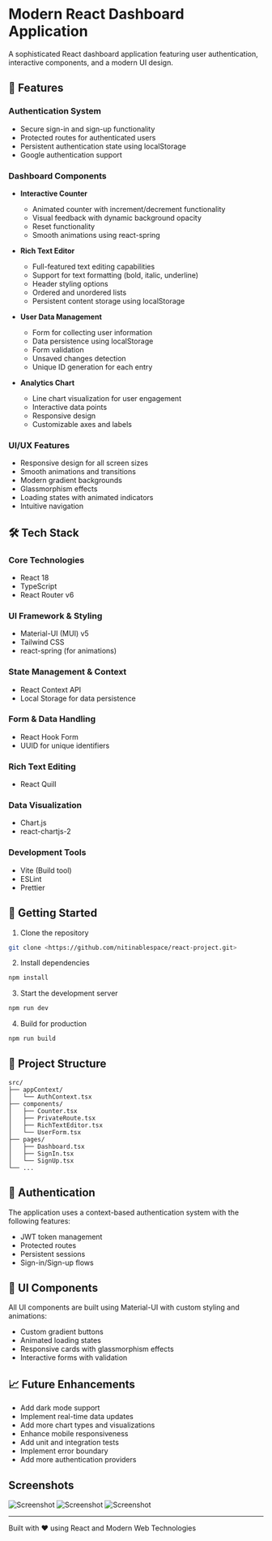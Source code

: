 # Modern React Dashboard Application

A sophisticated React dashboard application featuring user authentication, interactive components, and a modern UI design.

## 🚀 Features

### Authentication System

- Secure sign-in and sign-up functionality
- Protected routes for authenticated users
- Persistent authentication state using localStorage
- Google authentication support

### Dashboard Components

- **Interactive Counter**

  - Animated counter with increment/decrement functionality
  - Visual feedback with dynamic background opacity
  - Reset functionality
  - Smooth animations using react-spring

- **Rich Text Editor**

  - Full-featured text editing capabilities
  - Support for text formatting (bold, italic, underline)
  - Header styling options
  - Ordered and unordered lists
  - Persistent content storage using localStorage

- **User Data Management**

  - Form for collecting user information
  - Data persistence using localStorage
  - Form validation
  - Unsaved changes detection
  - Unique ID generation for each entry

- **Analytics Chart**
  - Line chart visualization for user engagement
  - Interactive data points
  - Responsive design
  - Customizable axes and labels

### UI/UX Features

- Responsive design for all screen sizes
- Smooth animations and transitions
- Modern gradient backgrounds
- Glassmorphism effects
- Loading states with animated indicators
- Intuitive navigation

## 🛠️ Tech Stack

### Core Technologies

- React 18
- TypeScript
- React Router v6

### UI Framework & Styling

- Material-UI (MUI) v5
- Tailwind CSS
- react-spring (for animations)

### State Management & Context

- React Context API
- Local Storage for data persistence

### Form & Data Handling

- React Hook Form
- UUID for unique identifiers

### Rich Text Editing

- React Quill

### Data Visualization

- Chart.js
- react-chartjs-2

### Development Tools

- Vite (Build tool)
- ESLint
- Prettier

## 🚦 Getting Started

1. Clone the repository

```bash
git clone <https://github.com/nitinablespace/react-project.git>
```

2. Install dependencies

```bash
npm install
```

3. Start the development server

```bash
npm run dev
```

4. Build for production

```bash
npm run build
```

## 📁 Project Structure

```
src/
├── appContext/
│   └── AuthContext.tsx
├── components/
│   ├── Counter.tsx
│   ├── PrivateRoute.tsx
│   ├── RichTextEditor.tsx
│   └── UserForm.tsx
├── pages/
│   ├── Dashboard.tsx
│   ├── SignIn.tsx
│   └── SignUp.tsx
└── ...
```

## 🔐 Authentication

The application uses a context-based authentication system with the following features:

- JWT token management
- Protected routes
- Persistent sessions
- Sign-in/Sign-up flows

## 🎨 UI Components

All UI components are built using Material-UI with custom styling and animations:

- Custom gradient buttons
- Animated loading states
- Responsive cards with glassmorphism effects
- Interactive forms with validation

## 📈 Future Enhancements

- Add dark mode support
- Implement real-time data updates
- Add more chart types and visualizations
- Enhance mobile responsiveness
- Add unit and integration tests
- Implement error boundary
- Add more authentication providers

## Screenshots

![Screenshot ](./images/one.png)
![Screenshot ](./images/two.png)
![Screenshot ](./images/dash.png)

---

Built with ❤️ using React and Modern Web Technologies
